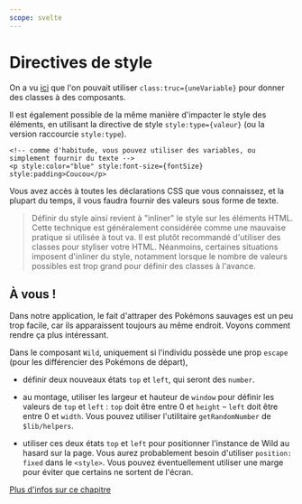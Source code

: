 ```yaml
---
scope: svelte
---
```


# Directives de style

On a vu [ici](../03_svelte_components/04_class_directives.md) que l'on pouvait utiliser
`class:truc={uneVariable}` pour donner des classes à des composants.

Il est également possible de la même manière d'impacter le style des éléments, en utilisant la
directive de style `style:type={valeur}` (ou la version raccourcie `style:type`).

```svelte
<!-- comme d'habitude, vous pouvez utiliser des variables, ou simplement fournir du texte -->
<p style:color="blue" style:font-size={fontSize} style:padding>Coucou</p>
```

Vous avez accès à toutes les déclarations CSS que vous connaissez, et la plupart du temps, il vous
faudra fournir des valeurs sous forme de texte.

> Définir du style ainsi revient à "inliner" le style sur les éléments HTML. Cette technique est
> généralement considérée comme une mauvaise pratique si utilisée à tout va. Il est plutôt
> recommandé d'utiliser des classes pour styliser votre HTML. Néanmoins, certaines situations
> imposent d'inliner du style, notamment lorsque le nombre de valeurs possibles est trop grand pour
> définir des classes à l'avance.

## À vous !

<section class='task'>

Dans notre application, le fait d'attraper des Pokémons sauvages est un peu trop facile, car ils
apparaissent toujours au même endroit. Voyons comment rendre ça plus intéressant.

Dans le composant `Wild`, uniquement si l'individu possède une prop `escape` (pour les différencier
des Pokémons de départ),

- définir deux nouveaux états `top` et `left`, qui seront des `number`.

- au montage, utiliser les largeur et hauteur de `window` pour définir les valeurs de `top`
  et `left` : `top` doit être entre 0 et `height` – `left` doit être entre 0 et `width`. Vous
  pouvez utiliser l'utilitaire `getRandomNumber` de `$lib/helpers`.

- utiliser ces deux états `top` et `left` pour positionner l'instance de Wild au hasard sur la page.
  Vous aurez probablement besoin d'utiliser `position: fixed` dans le `<style>`. Vous pouvez
  éventuellement utiliser une marge pour éviter que certains ne sortent de l'écran. </section>

[Plus d'infos sur ce chapitre](https://svelte.dev/docs/element-directives#style-property)
